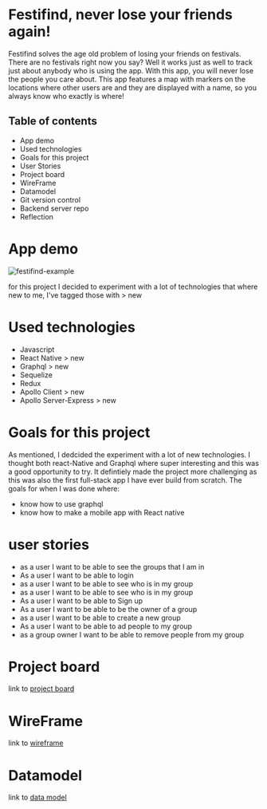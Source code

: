 
# Festifind, never lose your friends again!

Festifind solves the age old problem of losing your friends on festivals. There are no festivals right now you say? Well it works just as well to track just about anybody who is using the app. With this app, you will never lose the people you care about. This app features a map with markers on the locations where other users are and they are displayed with a name, so you always know who exactly is where!

## Table of contents
- App demo
- Used technologies
- Goals for this project
- User Stories
- Project board
- WireFrame
- Datamodel
- Git version control
- Backend server repo
- Reflection

# App demo
![festifind-example](https://github.com/DannyS-stack/festifind-front/blob/development/Images/ezgif.com-gif-maker.gif)


for this project I decided to experiment with a lot of technologies that where new to me, I've tagged those with > new

# Used technologies
- Javascript
- React Native > new
- Graphql > new
- Sequelize
- Redux
- Apollo Client > new
- Apollo Server-Express > new

# Goals for this project

As mentioned, I dedcided the experiment with a lot of new technologies. I thought both react-Native and Graphql where super interesting and this was a good opportunity to try. It defintiely made the project more challenging as this was also the first full-stack app I have ever build from scratch. The goals for when I was done where:

- know how to use graphql
- know how to make a mobile app with React native


# user stories
- as a user I want to be able to see the groups that I am in
- As a user I want to be able to login 
- as a user I want to be able to see who is in my group
- as a user I want to be able to see who is in my group
- As a user I want to be able to Sign up 
- As a user I want to be able to be the owner of a group
- as a user I want to be able to create a new group
- As a user I want to be able to ad people to my group
- as a group owner I want to be able to  remove people from my group

 
# Project board

link to [project board](https://github.com/users/DannyS-stack/projects/1)


# WireFrame
link to [wireframe](https://wireframepro.mockflow.com/editor.jsp?editor=off&perm=Owner&projectid=M42573935fe48c12eb0f83445370f93f11602491326051&publicid=6eb9fa79163a47c59d90e0f2e5f9bd44#/page/D7b7e575d9c0fd41f1ddaf768cdf82b89)



# Datamodel
link to [data model](https://dbdiagram.io/d/5f8445eb3a78976d7b774ab5)




